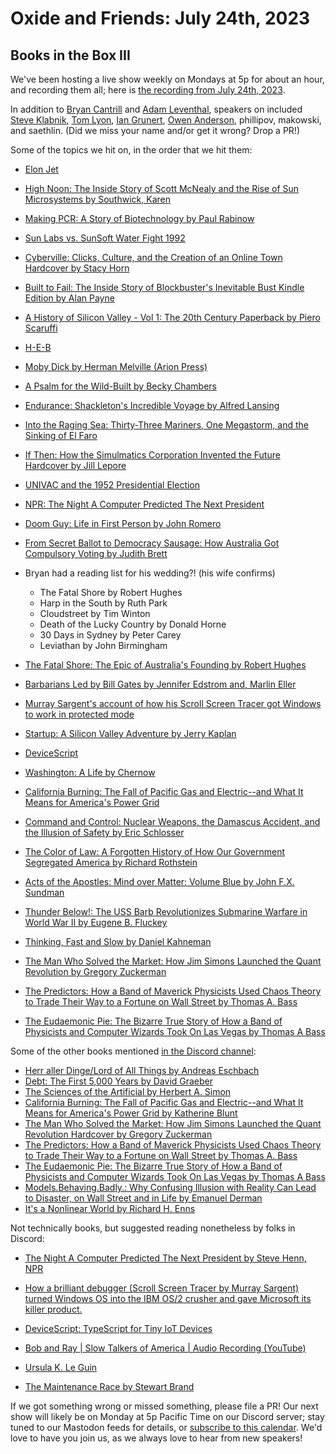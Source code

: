 # Oxide and Friends: July 24th, 2023

## Books in the Box III

We've been hosting a live show weekly on Mondays at 5p for about an hour,
and recording them all; here is
[the recording from July 24th, 2023](https://youtu.be/JXWz5Ga2GJc).

In addition to
[Bryan Cantrill](https://mastodon.social/@bcantrill) and
[Adam Leventhal](https://mastodon.social/@ahl),
speakers on included
[Steve Klabnik](https://twitter.com/steveklabnik),
[Tom Lyon](https://mastodon.social/@aka_pugs),
[Ian Grunert](https://hachyderm.io/@iangrunert),
[Owen Anderson](https://mastodon.online/@resistor),
phillipov,
makowski,
and saethlin.
(Did we miss your name and/or get it wrong? Drop a PR!)

Some of the topics we hit on, in the order that we hit them:

- [Elon Jet](https://mastodon.social/@elonjet)
- [High Noon: The Inside Story of Scott McNealy and the Rise of Sun Microsystems by Southwick, Karen](https://www.goodreads.com/book/show/134605090-high-noon)
- [Making PCR: A Story of Biotechnology by Paul Rabinow](https://press.uchicago.edu/ucp/books/book/chicago/M/bo3614928.html)
- [Sun Labs vs. SunSoft Water Fight 1992](https://www.youtube.com/watch?v=_Q851fnC4io)
- [Cyberville: Clicks, Culture, and the Creation of an Online Town Hardcover by Stacy Horn](https://www.amazon.com/Cyberville-Clicks-Culture-Creation-Online/dp/044651909X)
- [Built to Fail: The Inside Story of Blockbuster's Inevitable Bust Kindle Edition by Alan Payne](https://www.amazon.com/Built-Fail-Inside-Blockbusters-Inevitable-ebook/dp/B08WT9W6DL)
- [A History of Silicon Valley - Vol 1: The 20th Century Paperback by Piero Scaruffi](https://www.amazon.com/History-Silicon-Valley-20th-Century/dp/1686595050/)
- [H-E-B](https://en.wikipedia.org/wiki/H-E-B)
- [Moby Dick by Herman Melville (Arion Press)](https://www.amazon.com/Moby-Dick-Whale-Herman-Melville/dp/0520043545)
- [A Psalm for the Wild-Built by Becky Chambers](https://www.amazon.com/gp/product/B08H831J18)
- [Endurance: Shackleton's Incredible Voyage by Alfred Lansing](https://www.amazon.com/Endurance-Shackletons-Incredible-Alfred-Lansing/dp/0465062881)
- [Into the Raging Sea: Thirty-Three Mariners, One Megastorm, and the Sinking of El Faro](https://www.amazon.com/Into-Raging-Sea-Thirty-Three-Megastorm/dp/0062699709)
- [If Then: How the Simulmatics Corporation Invented the Future Hardcover by Jill Lepore](https://www.amazon.com/If-Then-Simulmatics-Corporation-Invented/dp/1631496107)
- [UNIVAC and the 1952 Presidential Election](https://ethw.org/UNIVAC_and_the_1952_Presidential_Election)
- [NPR: The Night A Computer Predicted The Next President](https://www.npr.org/sections/alltechconsidered/2012/10/31/163951263/the-night-a-computer-predicted-the-next-president)
- [Doom Guy: Life in First Person by John Romero](https://www.amazon.com/Doom-Guy-Life-First-Person/dp/141975811X/)
- [From Secret Ballot to Democracy Sausage: How Australia Got Compulsory Voting by Judith Brett](https://www.amazon.com/Secret-Ballot-Democracy-Sausage-Compulsory/dp/1925603849/)
- Bryan had a reading list for his wedding?! (his wife confirms)
  - The Fatal Shore by Robert Hughes
  - Harp in the South by Ruth Park
  - Cloudstreet by Tim Winton
  - Death of the Lucky Country by Donald Horne
  - 30 Days in Sydney by Peter Carey
  - Leviathan by John Birmingham

- [The Fatal Shore: The Epic of Australia's Founding by Robert Hughes](https://www.amazon.com/Fatal-Shore-Epic-Australias-Founding/dp/0394753666)
- [Barbarians Led by Bill Gates by Jennifer Edstrom and, Marlin Eller](https://www.amazon.com/Barbarians-Bill-Gates-Jennifer-Edstrom/dp/0805057544)
- [Murray Sargent's account of how his Scroll Screen Tracer got Windows to work in protected mode](https://learn.microsoft.com/en-gb/archive/blogs/murrays/saving-windows-from-the-os2-bulldozer)
- [Startup: A Silicon Valley Adventure by Jerry Kaplan](https://www.amazon.com/Startup-Silicon-Adventure-Jerry-Kaplan/dp/0140257314)
- [DeviceScript](https://microsoft.github.io/devicescript/)
- [Washington: A Life by Chernow](https://www.amazon.com/Washington-Life-Ron-Chernow/dp/0143119966)
- [California Burning: The Fall of Pacific Gas and Electric--and What It Means for America's Power Grid](https://www.amazon.com/California-Burning-Pacific-Electric-Americas/dp/059333065X)
- [Command and Control: Nuclear Weapons, the Damascus Accident, and the Illusion of Safety by Eric Schlosser](https://www.amazon.com/Command-Control-Damascus-Accident-Illusion/dp/0143125788)
- [The Color of Law: A Forgotten History of How Our Government Segregated America by Richard Rothstein](https://www.amazon.com/Color-Law-Forgotten-Government-Segregated/dp/1631494538)
- [Acts of the Apostles: Mind over Matter: Volume Blue by John F.X. Sundman](https://www.amazon.com/Acts-Apostles-Mind-over-Matter-ebook/dp/B003NX7MGQ/)
- [Thunder Below!: The USS Barb Revolutionizes Submarine Warfare in World War II by Eugene B. Fluckey](https://www.amazon.com/Thunder-Below-Revolutionizes-Submarine-Warfare/dp/0252019253)
- [Thinking, Fast and Slow by Daniel Kahneman](https://www.amazon.com/Thinking-Fast-Slow-Daniel-Kahneman/dp/0374533555)
- [The Man Who Solved the Market: How Jim Simons Launched the Quant Revolution by Gregory Zuckerman](https://www.amazon.com/Man-Who-Solved-Market-Revolution/dp/073521798X/)
- [The Predictors: How a Band of Maverick Physicists Used Chaos Theory to Trade Their Way to a Fortune on Wall Street by Thomas A. Bass](https://www.amazon.com/Predictors-Maverick-Physicists-Theory-Fortune/dp/0805057579/)
- [The Eudaemonic Pie: The Bizarre True Story of How a Band of Physicists and Computer Wizards Took On Las Vegas by Thomas A Bass](https://www.amazon.com/Eudaemonic-Pie-Bizarre-Physicists-Computer/dp/1504040694/)

Some of the other books mentioned [in the Discord channel](https://discord.com/channels/1042492311080288306/1133177690745208902):

- [Herr aller Dinge/Lord of All Things by Andreas Eschbach](https://de.wikipedia.org/wiki/Herr_aller_Dinge)
- [Debt: The First 5,000 Years by David Graeber](https://en.wikipedia.org/wiki/Debt%3A_The_First_5000_Years)
- [The Sciences of the Artificial by Herbert A. Simon](https://en.wikipedia.org/wiki/The_Sciences_of_the_Artificial)
- [California Burning: The Fall of Pacific Gas and Electric--and What It Means for America's Power Grid by Katherine Blunt](https://www.amazon.com/California-Burning-Pacific-Electric-Americas/dp/059333065X/)
- [The Man Who Solved the Market: How Jim Simons Launched the Quant Revolution Hardcover by Gregory Zuckerman](https://www.amazon.com/Man-Who-Solved-Market-Revolution/dp/073521798X/)
- [The Predictors: How a Band of Maverick Physicists Used Chaos Theory to Trade Their Way to a Fortune on Wall Street by Thomas A. Bass](https://www.amazon.com/Predictors-Maverick-Physicists-Theory-Fortune/dp/0805057579/)
- [The Eudaemonic Pie: The Bizarre True Story of How a Band of Physicists and Computer Wizards Took On Las Vegas by Thomas A Bass](https://www.amazon.com/Eudaemonic-Pie-Bizarre-Physicists-Computer/dp/1504040694/)
- [Models.Behaving.Badly.: Why Confusing Illusion with Reality Can Lead to Disaster, on Wall Street and in Life by Emanuel Derman](https://www.amazon.com/Models-Behaving-Badly-Confusing-Illusion-Reality-Disaster/dp/1439164991)
- [It's a Nonlinear World by Richard H. Enns](https://link.springer.com/book/10.1007/978-0-387-75340-9)

Not technically books, but suggested reading nonetheless by folks in Discord:

- [The Night A Computer Predicted The Next President by Steve Henn, NPR](https://www.npr.org/sections/alltechconsidered/2012/10/31/163951263/the-night-a-computer-predicted-the-next-president)

- [How a brilliant debugger (Scroll Screen Tracer by Murray Sargent) turned Windows OS into the IBM OS/2 crusher and gave Microsoft its killer product.](https://www.mathscitech.org/gplus/20180803%20-%20How%20a%20brilliant%20debugger%20%28Scroll%20Screen.html)
<!-- The above URL is a wonky one because it has a paren in the URL. I've substituted %28, but it was originally sent with a `(` -->
- [DeviceScript: TypeScript for Tiny IoT Devices](https://microsoft.github.io/devicescript/)

- [Bob and Ray | Slow Talkers of America | Audio Recording (YouTube)](https://www.youtube.com/watch?v=ysHUfjSMGWQ)
- [Ursula K. Le Guin](https://en.wikipedia.org/wiki/Ursula_K._Le_Guin)
- [The Maintenance Race by Stewart Brand](https://worksinprogress.co/issue/the-maintenance-race)

If we got something wrong or missed something, please file a PR!
Our next show will likely be on Monday at 5p Pacific Time on our Discord
server; stay tuned to our Mastodon feeds for details, or [subscribe to this
calendar](https://sesh.fyi/api/calendar/v2/iMdFbuFRupMwuTiwvXswNU.ics).  We'd
love to have you join us, as we always love to hear from new speakers!

